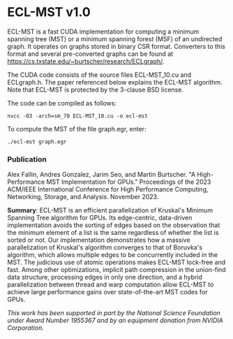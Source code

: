 # ECL-MST v1.0

ECL-MST is a fast CUDA implementation for computing a minimum spanning tree (MST) or a minimum spanning forest (MSF) of an undirected graph. It operates on graphs stored in binary CSR format. Converters to this format and several pre-converted graphs can be found at https://cs.txstate.edu/~burtscher/research/ECLgraph/.

The CUDA code consists of the source files ECL-MST_10.cu and ECLgraph.h. The paper referenced below explains the ECL-MST algorithm. Note that ECL-MST is protected by the 3-clause BSD license.

The code can be compiled as follows:

    nvcc -O3 -arch=sm_70 ECL-MST_10.cu -o ecl-mst

To compute the MST of the file graph.egr, enter:

    ./ecl-mst graph.egr


### Publication

Alex Fallin, Andres Gonzalez, Jarim Seo, and Martin Burtscher. "A High-Performance MST Implementation for GPUs." Proceedings of the 2023 ACM/IEEE International Conference for High Performance Computing, Networking, Storage, and Analysis. November 2023.

**Summary**: ECL-MST is an efficient parallelization of Kruskal's Minimum Spanning Tree algorithm for GPUs. Its edge-centric, data-driven implementation avoids the sorting of edges based on the observation that the minimum element of a list is the same regardless of whether the list is sorted or not. Our implementation demonstrates how a massive parallelization of Kruskal's algorithm converges to that of Boruvka's algorithm, which allows multiple edges to be concurrently included in the MST. The judicious use of atomic operations makes ECL-MST lock-free and fast. Among other optimizations, implicit path compression in the union-find data structure, processing edges in only one direction, and a hybrid parallelization between thread and warp computation allow ECL-MST to achieve large performance gains over state-of-the-art MST codes for GPUs.

*This work has been supported in part by the National Science Foundation under Award Number 1955367 and by an equipment donation from NVIDIA Corporation.*
